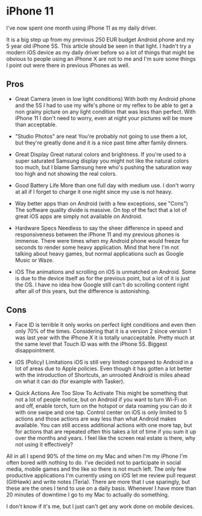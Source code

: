 # iPhone 11

I've now spent one month using iPhone 11 as my daily driver.

It is a big step up from my previous 250 EUR budget Android phone and my 5 year old iPhone 5S. This article should be seen in that light. I hadn't try a modern iOS device as my daily driver before so a lot of things that might be obvious to people using an iPhone X are not to me and I'm sure some things I point out were there in previous iPhones as well.

## Pros

- Great Camera (even in low light conditions)
With both my Android phone and the 5S I had to use my wife's phone or my reflex to be able to get a non grainy picture on any light condition that was less than perfect. With iPhone 11 I don't need to worry, even at night your pictures will be more than acceptable.

- "Studio Photos" are neat
You're probably not going to use them a lot, but they're greatly done and it is a nice past time after family dinners.

- Great Display
Great natural colors and brightness. If you're used to a super saturated Samsung display you might not like the natural colors too much, but I blame Samsung here who's pushing the saturation way too high and not showing the real colors.

- Good Battery Life
More than one full day with medium use. I don't worry at all if I forget to charge it one night since my use is not heavy.

- Way better apps than on Android (with a few exceptions, see "Cons")
The software quality divide is massive. On top of the fact that a lot of great iOS apps are simply not available on Android.

- Hardware Specs
Needless to say the sheer difference in speed and responsiveness between the iPhone 11 and my previous phones is immense. There were times when my Android phone would freeze for seconds to render some heavy application. Mind that here I'm not talking about heavy games, but normal applications such as Google Music or Waze.

- iOS
The animations and scrolling on iOS is unmatched on Android. Some is due to the device itself as for the previous point, but a lot of it is just the OS. I have no idea how Google still can't do scrolling content right after all of this years, but the difference is astonishing.

## Cons

- Face ID is terrible
It only works on perfect light conditions and even then only 70% of the times. Considering that it is a version 2 since version 1 was last year with the iPhone X it is totally unacceptable. Pretty much at the same level that Touch ID was with the iPhone 5S. Biggest disappointment.

- iOS (Policy) Limitations
iOS is still very limited compared to Android in a lot of areas due to Apple policies. Even though it has gotten a lot better with the introduction of Shortcuts, an unrooted Android is miles ahead on what it can do (for example with Tasker).

- Quick Actions Are Too Slow To Activate
This might be something that not a lot of people notice, but on Android if you want to turn Wi-Fi on and off, enable torch, turn on the hotspot or data roaming you can do it with one swipe and one tap. Control center on iOS is only limited to 5 actions and those actions are way less than what Android makes available. You can still access additional actions with one more tap, but for actions that are repeated often this takes a lot of time if you sum it up over the months and years. I feel like the screen real estate is there, why not using it effectively?



All in all I spend 90% of the time on my Mac and when I'm my iPhone I'm often bored with nothing to do. I've decided not to participate in social media, mobile games and the like so there is not much left. The only few productive applications I'm currently using on iOS let me review pull request (GitHawk) and write notes (Teria). There are more that I use sparingly, but these are the ones I tend to use on a daily basis. Whenever I have more than 20 minutes of downtime I go to my Mac to actually do something.

I don't know if it's me, but I just can't get any work done on mobile devices.
